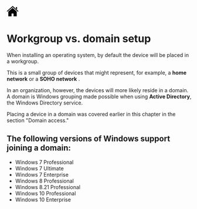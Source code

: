 [![Home](/img/home.jpg)](1.3_OS.md)


# Workgroup vs. domain setup
When installing an operating system, by default the device will be placed in a workgroup.

This is a small group of devices that might represent, for example, a **home network** or
a **SOHO network** . 

In an organization, however, the devices will more likely reside in a
domain. A domain is Windows grouping made possible when using **Active Directory**, the
Windows Directory service. 

Placing a device in a domain was covered earlier in this chapter
in the section "Domain access."

## The following versions of Windows support joining a domain:

- Windows 7 Professional
- Windows 7 Ultimate
- Windows 7 Enterprise
- Windows 8 Professional
- Windows 8.21 Professional
- Windows 10 Professional
- Windows 10 Enterprise